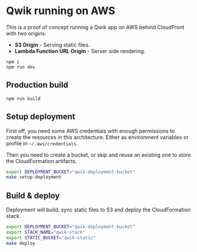 # Qwik running on AWS

This is a proof of concept running a Qwik app on AWS behind CloudFront with two origins.

- __S3 Origin__ - Serving static files.
- __Lambda Function URL Origin__ - Server side rendering.

```
npm i
npm run dev
```

## Production build

```
npm run build
```

## Setup deployment

First off, you need some AWS credentials with enough permissions to create the resources in this architecture. Either as environment variables or profile in `~/.aws/credentials`.

Then you need to create a bucket, or skip and reuse an existing one to store the CloudFormation artifacts.

```bash
export DEPLOYMENT_BUCKET="qwik-deployment-bucket"
make setup-deployment
```

## Build & deploy

Deployment will build, sync static files to S3 and deploy the CloudFormation stack.

```bash
export DEPLOYMENT_BUCKET="qwik-deployment-bucket"
export STACK_NAME="qwik-stack"
export STATIC_BUCKET="qwik-static"
make deploy
```
